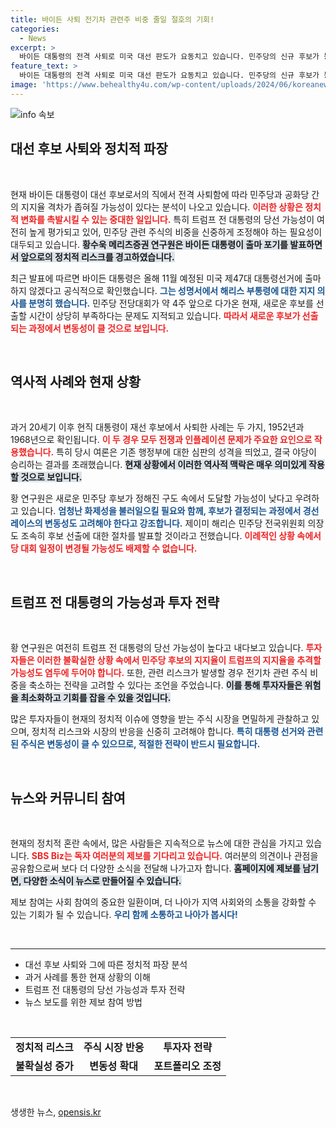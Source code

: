```yaml
---
title: 바이든 사퇴 전기차 관련주 비중 줄일 절호의 기회!
categories:
  - News
excerpt: >
  바이든 대통령의 전격 사퇴로 미국 대선 판도가 요동치고 있습니다. 민주당의 신규 후보가 등장할 가능성에 따라 시장 변동성이 커질 전망이며, 트럼프 전 대통령의 당선 가능성도 여전히 높아 주목되고 있습니다.
feature_text: >
  바이든 대통령의 전격 사퇴로 미국 대선 판도가 요동치고 있습니다. 민주당의 신규 후보가 등장할 가능성에 따라 시장 변동성이 커질 전망이며, 트럼프 전 대통령의 당선 가능성도 여전히 높아 주목되고 있습니다.
image: 'https://www.behealthy4u.com/wp-content/uploads/2024/06/koreanews.jpg'
---
```


<p><img src="https://www.behealthy4u.com/wp-content/uploads/2024/06/koreanews.jpg" alt="info 속보" /></p>

<h2 data-ke-size="size26">대선 후보 사퇴와 정치적 파장</h2>

<p data-ke-size="size16">&nbsp;</p>

<p>현재 바이든 대통령이 대선 후보로서의 직에서 전격 사퇴함에 따라 민주당과 공화당 간의 지지율 격차가 좁혀질 가능성이 있다는 분석이 나오고 있습니다. <b><span style="color: #ee2323;">이러한 상황은 정치적 변화를 촉발시킬 수 있는 중대한 일입니다.</span></b> 특히 트럼프 전 대통령의 당선 가능성이 여전히 높게 평가되고 있어, 민주당 관련 주식의 비중을 신중하게 조정해야 하는 필요성이 대두되고 있습니다. <b><span style="background-color: #21538527;">황수욱 메리츠증권 연구원은 바이든 대통령이 출마 포기를 발표하면서 앞으로의 정치적 리스크를 경고하였습니다.</span></b></p>

<p>최근 발표에 따르면 바이든 대통령은 올해 11월 예정된 미국 제47대 대통령선거에 출마하지 않겠다고 공식적으로 확인했습니다. <b><span style="color: #1a5490;">그는 성명서에서 해리스 부통령에 대한 지지 의사를 분명히 했습니다.</span></b> 민주당 전당대회가 약 4주 앞으로 다가온 현재, 새로운 후보를 선출할 시간이 상당히 부족하다는 문제도 지적되고 있습니다. <b><span style="color: #ee2323;">따라서 새로운 후보가 선출되는 과정에서 변동성이 클 것으로 보입니다.</span></b></p>

<p data-ke-size="size16">&nbsp;</p>

<h2 data-ke-size="size26">역사적 사례와 현재 상황</h2>

<p data-ke-size="size16">&nbsp;</p>

<p>과거 20세기 이후 현직 대통령이 재선 후보에서 사퇴한 사례는 두 가지, 1952년과 1968년으로 확인됩니다. <b><span style="color: #ee2323;">이 두 경우 모두 전쟁과 인플레이션 문제가 주요한 요인으로 작용했습니다.</span></b> 특히 당시 여론은 기존 행정부에 대한 심판의 성격을 띄었고, 결국 야당이 승리하는 결과를 초래했습니다. <b><span style="background-color: #21538527;">현재 상황에서 이러한 역사적 맥락은 매우 의미있게 작용할 것으로 보입니다.</span></b></p>

<p>황 연구원은 새로운 민주당 후보가 정해진 구도 속에서 도달할 가능성이 낮다고 우려하고 있습니다. <b><span style="color: #1a5490;">엄청난 화제성을 불러일으킬 필요와 함께, 후보가 결정되는 과정에서 경선 레이스의 변동성도 고려해야 한다고 강조합니다.</span></b> 제이미 해리슨 민주당 전국위원회 의장도 조속히 후보 선출에 대한 절차를 발표할 것이라고 전했습니다. <b><span style="color: #ee2323;">이례적인 상황 속에서 당 대회 일정이 변경될 가능성도 배제할 수 없습니다.</span></b></p>

<p data-ke-size="size16">&nbsp;</p>

<h2 data-ke-size="size26">트럼프 전 대통령의 가능성과 투자 전략</h2>

<p data-ke-size="size16">&nbsp;</p>

<p>황 연구원은 여전히 트럼프 전 대통령의 당선 가능성이 높다고 내다보고 있습니다. <b><span style="color: #ee2323;">투자자들은 이러한 불확실한 상황 속에서 민주당 후보의 지지율이 트럼프의 지지율을 추격할 가능성도 염두에 두어야 합니다.</span></b> 또한, 관련 리스크가 발생할 경우 전기차 관련 주식 비중을 축소하는 전략을 고려할 수 있다는 조언을 주었습니다. <b><span style="background-color: #21538527;">이를 통해 투자자들은 위험을 최소화하고 기회를 잡을 수 있을 것입니다.</span></b></p>

<p>많은 투자자들이 현재의 정치적 이슈에 영향을 받는 주식 시장을 면밀하게 관찰하고 있으며, 정치적 리스크와 시장의 반응을 신중히 고려해야 합니다. <b><span style="color: #1a5490;">특히 대통령 선거와 관련된 주식은 변동성이 클 수 있으므로, 적절한 전략이 반드시 필요합니다.</span></b> </p>

<p data-ke-size="size16">&nbsp;</p>

<h2 data-ke-size="size26">뉴스와 커뮤니티 참여</h2>

<p data-ke-size="size16">&nbsp;</p>

<p>현재의 정치적 혼란 속에서, 많은 사람들은 지속적으로 뉴스에 대한 관심을 가지고 있습니다. <b><span style="color: #ee2323;">SBS Biz는 독자 여러분의 제보를 기다리고 있습니다.</span></b> 여러분의 의견이나 관점을 공유함으로써 보다 더 다양한 소식을 전달해 나가고자 합니다. <b><span style="background-color: #21538527;">홈페이지에 제보를 남기면, 다양한 소식이 뉴스로 만들어질 수 있습니다.</span></b></p>

<p>제보 참여는 사회 참여의 중요한 일환이며, 더 나아가 지역 사회와의 소통을 강화할 수 있는 기회가 될 수 있습니다. <b><span style="color: #1a5490;">우리 함께 소통하고 나아가 봅시다!</span></b></p>

<p data-ke-size="size16">&nbsp;</p>

<hr>

<ul>
    <li>대선 후보 사퇴와 그에 따른 정치적 파장 분석</li>
    <li>과거 사례를 통한 현재 상황의 이해</li>
    <li>트럼프 전 대통령의 당선 가능성과 투자 전략</li>
    <li>뉴스 보도를 위한 제보 참여 방법</li>
</ul>

<p data-ke-size="size16">&nbsp;</p>

<table style="width: 100%;">
    <tr>
        <td style="text-align: center; height: 17px;"><b>정치적 리스크</b></td>
        <td style="text-align: center; height: 17px;"><b>주식 시장 반응</b></td>
        <td style="text-align: center; height: 17px;"><b>투자자 전략</b></td>
    </tr>
    <tr>
        <td style="text-align: center; height: 17px;"><b>불확실성 증가</b></td>
        <td style="text-align: center; height: 17px;"><b>변동성 확대</b></td>
        <td style="text-align: center; height: 17px;"><b>포트폴리오 조정</b></td>
    </tr>
</table>

<p data-ke-size="size16">&nbsp;</p>
생생한 뉴스, <a href="https://opensis.kr" rel="dofollow">opensis.kr</a>


